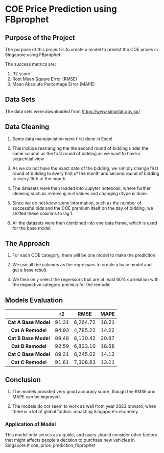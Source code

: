 # COE Price Prediction using FBprophet


## Purpose of the Project
The purpose of this project is to create a model to predict the COE prices in Singapore using FBprophet.

The success metrics are:
1. R2 score
2. Root Mean Square Error (RMSE)
3. Mean Absolute Percentage Error (MAPE)


## Data Sets
The data sets were downloaded from https://www.singstat.gov.sg/.
 

## Data Cleaning

1. Some data manuipulation were first done in Excel.

2. This include rearranging the the second round of bidding under the same column as the first round of bidding as we want to have a sequential view.

3. As we do not have the exact date of the bidding, we simiply change first round of bidding to every first of the month and second round of bidding to every 15th of the month.

4. The datasets were then loaded into Jupyter notebook, where further cleaning such as removing null values and changing dtype is done.

5. Since we do not know some information, such as the number of successful bids and the COE premium itself on the day of bidding, we shifted these columns to lag 1.

5. All the datasets were then combined into one data frame, which is used for the base model.


## The Approach
1. For each COE category, there will be one model to make the prediction.

2. We use all the columns as the regressors to create a base model and get a base result.

3. We then only select the regressors that are at least 60% correlation with the respective category premiun for the remodel.


## Models Evaluation
|                      	| **r2** 	| **RMSE** 	| **MAPE** 	|
|:--------------------:	|:------:	|:--------:	|:--------:	|
| **Cat A Base Model** 	|  91.31 	| 6,264.72 	|   18.21  	|
| **Cat A Remodel**    	|  94.93 	| 4,785.22 	|   14.22  	|
| **Cat B Base Model** 	|  89.48 	| 8,130.42 	|   20.87  	|
| **Cat B Remodel**    	|  92.59 	| 6,823.10 	|   18.68  	|
| **Cat C Base Model** 	|  89.31 	| 8,245.02 	|   14.13  	|
| **Cat C Remodel**    	|  91.61 	| 7,306.83 	|   13.01  	|


## Conclusion
1. The models provided very good accuracy score, though the RMSE and MAPE can be improved.

2. The models do not seem to work as well from year 2022 onward, when there is a lot of global factors impacting Singapore's economy.


### Application of Model
This model only serves as a guide, and users should consider other factors that might affects people's decision to purchase new vehicles in Singapore.# coe_price_prediction_fbprophet
